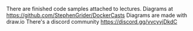 There are finished code samples attached to lectures.
Diagrams at https://github.com/StephenGrider/DockerCasts
Diagrams are made with draw.io
There's a discord community https://discord.gg/vvcyvjDkdC